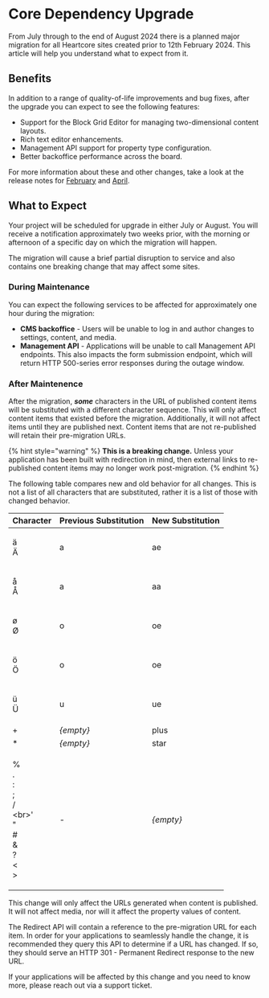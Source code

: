 # Core Dependency Upgrade

From July through to the end of August 2024 there is a planned major migration for all Heartcore sites created prior to 12th February 2024. This article will help you understand what to expect from it.

## Benefits

In addition to a range of quality-of-life improvements and bug fixes, after the upgrade you can expect to see the following features:

* Support for the Block Grid Editor for managing two-dimensional content layouts.
* Rich text editor enhancements.
* Management API support for property type configuration.
* Better backoffice performance across the board.

For more information about these and other changes, take a look at the release notes for [February](2024-02-releasenotes.md) and [April](2024-04-releasenotes.md).

## What to Expect

Your project will be scheduled for upgrade in either July or August. You will receive a notification approximately two weeks prior, with the morning or afternoon of a specific day on which the migration will happen.

The migration will cause a brief partial disruption to service and also contains one breaking change that may affect some sites.

### During Maintenance

You can expect the following services to be affected for approximately one hour during the migration:

* **CMS backoffice** - Users will be unable to log in and author changes to settings, content, and media.
* **Management API** - Applications will be unable to call Management API endpoints. This also impacts the form submission endpoint, which will return HTTP 500-series error responses during the outage window.

### After Maintenence

After the migration, _**some**_ characters in the URL of published content items will be substituted with a different character sequence. This will only affect content items that existed before the migration. Additionally, it will not affect items until they are published next. Content items that are not re-published will retain their pre-migration URLs.

{% hint style="warning" %}
**This is a breaking change.** Unless your application has been built with redirection in mind, then external links to re-published content items may no longer work post-migration.
{% endhint %}

The following table compares new and old behavior for all changes. This is not a list of all characters that are substituted, rather it is a list of those with changed behavior.

| Character                                                                      | Previous Substitution | New Substitution |
| ------------------------------------------------------------------------------ | --------------------- | ---------------- |
| <p>ä<br>Ä</p>                                                                  | a                     | ae               |
| <p>å<br>Å</p>                                                                  | a                     | aa               |
| <p>ø<br>Ø</p>                                                                  | o                     | oe               |
| <p>ö<br>Ö</p>                                                                  | o                     | oe               |
| <p>ü<br>Ü</p>                                                                  | u                     | ue               |
| +                                                                              | _{empty}_             | plus             |
| \*                                                                             | _{empty}_             | star             |
| <p>%<br>.<br>:<br>;<br>/<br>\<br>'<br>"<br>#<br>&#x26;<br>?<br>&#x3C;<br>></p> | -                     | _{empty}_        |

This change will only affect the URLs generated when content is published. It will not affect media, nor will it affect the property values of content.

The Redirect API will contain a reference to the pre-migration URL for each item. In order for your applications to seamlessly handle the change, it is recommended they query this API to determine if a URL has changed. If so, they should serve an HTTP 301 - Permanent Redirect response to the new URL.

If your applications will be affected by this change and you need to know more, please reach out via a support ticket.
